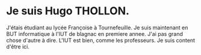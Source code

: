 # Je suis Hugo THOLLON.

J'étais étudiant au lycée Françoise à Tournefeuille. Je suis maintenant en BUT informatique à l'IUT de blagnac en premiere annee.
J'ai pas grand chose d'autre à dire. L'IUT est bien, comme les professeurs. Je suis content d'être ici.
